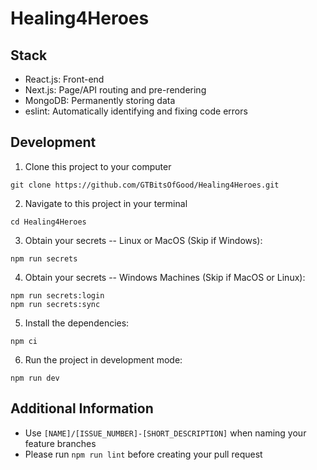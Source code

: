 # Healing4Heroes

## Stack

- React.js: Front-end
- Next.js: Page/API routing and pre-rendering
- MongoDB: Permanently storing data
- eslint: Automatically identifying and fixing code errors

## Development

1. Clone this project to your computer
```
git clone https://github.com/GTBitsOfGood/Healing4Heroes.git
```
2. Navigate to this project in your terminal
```
cd Healing4Heroes
```
3. Obtain your secrets -- Linux or MacOS (Skip if Windows):
```
npm run secrets
```
4. Obtain your secrets -- Windows Machines (Skip if MacOS or Linux):
```
npm run secrets:login
npm run secrets:sync 
```
5. Install the dependencies:
```
npm ci
```
6. Run the project in development mode:
```
npm run dev
```

## Additional Information

- Use `[NAME]/[ISSUE_NUMBER]-[SHORT_DESCRIPTION]` when naming your feature branches
- Please run `npm run lint` before creating your pull request 